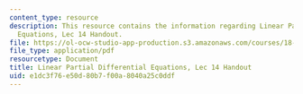 ```yaml
---
content_type: resource
description: This resource contains the information regarding Linear Partial Differential
  Equations, Lec 14 Handout.
file: https://ol-ocw-studio-app-production.s3.amazonaws.com/courses/18-303-linear-partial-differential-equations-analysis-and-numerics-fall-2014/e1dc3f76e50d80b7f00a8040a25c0ddf_MIT18_303F14_Green_explicit.pdf
file_type: application/pdf
resourcetype: Document
title: Linear Partial Differential Equations, Lec 14 Handout
uid: e1dc3f76-e50d-80b7-f00a-8040a25c0ddf
---
```

